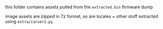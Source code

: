 this folder contains assets pulled from the `extracted.bin` firmware dump

image assets are zipped in 7z format, so are locales + other stuff extracted using `extra/carver2.py`